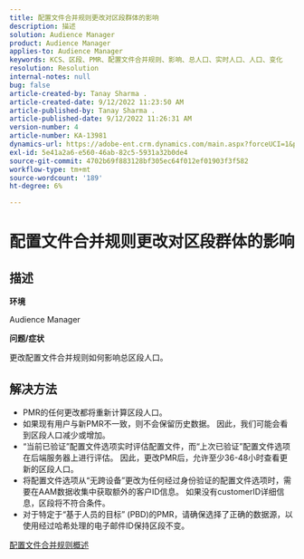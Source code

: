 ```yaml
---
title: 配置文件合并规则更改对区段群体的影响
description: 描述
solution: Audience Manager
product: Audience Manager
applies-to: Audience Manager
keywords: KCS、区段、PMR、配置文件合并规则、影响、总人口、实时人口、人口、变化
resolution: Resolution
internal-notes: null
bug: false
article-created-by: Tanay Sharma .
article-created-date: 9/12/2022 11:23:50 AM
article-published-by: Tanay Sharma .
article-published-date: 9/12/2022 11:26:31 AM
version-number: 4
article-number: KA-13981
dynamics-url: https://adobe-ent.crm.dynamics.com/main.aspx?forceUCI=1&pagetype=entityrecord&etn=knowledgearticle&id=02c0eb5d-8d32-ed11-9db1-002248086735
exl-id: 5e41a2a6-e560-46ab-82c5-5931a32b0de4
source-git-commit: 4702b69f883128bf305ec64f012ef01903f3f582
workflow-type: tm+mt
source-wordcount: '189'
ht-degree: 6%

---
```


# 配置文件合并规则更改对区段群体的影响

## 描述


<b>环境</b>

Audience Manager



<b>问题/症状</b>

更改配置文件合并规则如何影响总区段人口。


## 解决方法


- PMR的任何更改都将重新计算区段人口。
- 如果现有用户与新PMR不一致，则不会保留历史数据。 因此，我们可能会看到区段人口减少或增加。
- “当前已验证”配置文件选项实时评估配置文件，而“上次已验证”配置文件选项在后端服务器上进行评估。 因此，更改PMR后，允许至少36-48小时查看更新的区段人口。
- 将配置文件选项从“无跨设备”更改为任何经过身份验证的配置文件选项时，需要在AAM数据收集中获取额外的客户ID信息。 如果没有customerID详细信息，区段将不符合条件。
- 对于特定于“基于人员的目标” (PBD)的PMR，请确保选择了正确的数据源，以使用经过哈希处理的电子邮件ID保持区段不变。




[配置文件合并规则概述](https://experienceleague.adobe.com/docs/audience-manager/user-guide/features/profile-merge-rules/merge-rules-overview.html?lang=en)
